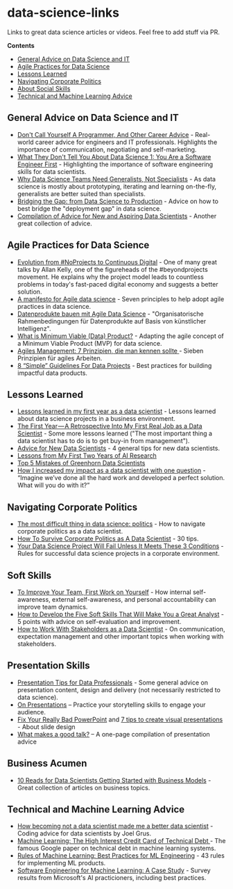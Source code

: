 # data-science-links
Links to great data science articles or videos. Feel free to add stuff via PR.

**Contents**

- [General Advice on Data Science and IT](#general-advice-on-data-science-and-it)
- [Agile Practices for Data Science](#agile-practices-for-data-science)
- [Lessons Learned](#lessons-learned)
- [Navigating Corporate Politics](#navigating-corporate-politics)
- [About Social Skills](#about-social-skills)
- [Technical and Machine Learning Advice](#technical-and-machine-learning-advice)


## General Advice on Data Science and IT
* [Don't Call Yourself A Programmer, And Other Career Advice](https://www.kalzumeus.com/2011/10/28/dont-call-yourself-a-programmer/) - Real-world career advice for engineers and IT professionals. Highlights the importance of communication, negotiating and self-marketing.
* [What They Don't Tell You About Data Science 1: You Are a Software Engineer First](http://nadbordrozd.github.io/blog/2017/12/05/what-they-dont-tell-you-about-data-science-1/) - Highlighting the importance of software engineering skills for data scientists.
* [Why Data Science Teams Need Generalists, Not Specialists](https://hbr.org/2019/03/why-data-science-teams-need-generalists-not-specialists) - As data science is mostly about prototyping, iterating and learning on-the-fly, generalists are better suited than specialists.
* [Bridging the Gap: from Data Science to Production](https://florianwilhelm.info/2018/07/bridging_the_gap_from_ds_to_prod/) - Advice on how to best bridge the "deployment gap" in data science.
* [Compilation of Advice for New and Aspiring Data Scientists](https://towardsdatascience.com/compilation-of-advice-for-new-and-aspiring-data-scientists-5ea75a3925c4) - Another great collection of advice.


## Agile Practices for Data Science
* [Evolution from #NoProjects to Continuous Digital](https://www.youtube.com/watch?v=eeK1-9QxLGE) - One of many great talks by Allan Kelly, one of the figureheads of the #beyondprojects movement. He explains why the project model leads to countless problems in today's fast-paced digital economy and suggests a better solution.
* [A manifesto for Agile data science](https://www.oreilly.com/ideas/a-manifesto-for-agile-data-science) - Seven principles to help adopt agile practices in data science.
* [Datenprodukte bauen mit Agile Data Science](https://www.inovex.de/fileadmin/files/Vortraege/2018/datenprodukte-bauen-mit-agile-data-science-tempich-29.06.2018.pdf) - "Organisatorische Rahmenbedingungen für Datenprodukte auf Basis von künstlicher Intelligenz".
* [What is Minimum Viable (Data) Product?](https://medium.com/idealo-tech-blog/what-is-minimum-viable-data-product-49269e338d85) - Adapting the agile concept of a Minimum Viable Product (MVP) for data science.
* [Agiles Management: 7 Prinzipien, die man kennen sollte ](https://strato.de/blog/agiles-management/) - Sieben Prinzipien für agiles Arbeiten.
* [8 “Simple” Guidelines For Data Projects](https://builttoadapt.io/8-simple-guidelines-for-data-projects-859a1a738ffc) - Best practices for building impactful data products.


## Lessons Learned
* [Lessons learned in my first year as a data scientist](http://tommyblanchard.com/lessons-learned-in-my-first-year-as-a-data-scientist) - Lessons learned about data science projects in a business environment.
* [The First Year — A Retrospective Into My First Real Job as a Data Scientist](https://medium.com/@benjaminjiang/the-first-year-a-retrospect-into-my-first-real-job-as-a-data-scientist-d74c3179b461) - Some more lessons learned ("The most important thing a data scientist has to do is to get buy-in from management").
* [Advice for New Data Scientists](https://medium.com/airbnb-engineering/new-data-scientists-tips-for-success-5f898b6a33f3) - 4 general tips for new data scientists.
* [Lessons from My First Two Years of AI Research](http://web.mit.edu/tslvr/www/lessons_two_years.html)
* [Top 5 Mistakes of Greenhorn Data Scientists](https://towardsdatascience.com/top-5-mistakes-of-greenhorn-data-scientists-90fa26201d51)
* [How I increased my impact as a data scientist with one question](https://towardsdatascience.com/how-i-increased-my-impact-as-a-data-scientist-with-one-question-d0417a1b10cb) - “Imagine we’ve done all the hard work and developed a perfect solution. What will you do with it?”


## Navigating Corporate Politics
* [The most difficult thing in data science: politics](https://www.rdisorder.eu/2017/09/13/most-difficult-thing-data-science-politics/) - How to navigate corporate politics as a data scientist.
* [How To Survive Corporate Politics as A Data Scientist](https://towardsdatascience.com/how-to-survive-corporate-politics-as-a-data-scientist-ba914fac2471) - 30 tips.
* [Your Data Science Project Will Fail Unless It Meets These 3 Conditions](https://towardsdatascience.com/3-conditions-for-data-science-project-success-e31d3a798ec2) - Rules for successful data science projects in a corporate environment.


## Soft Skills
* [To Improve Your Team, First Work on Yourself](https://hbr.org/2019/01/to-improve-your-team-first-work-on-yourself) -
How internal self-awareness, external self-awareness, and personal accountability can improve team dynamics.
* [How to Develop the Five Soft Skills That Will Make You a Great Analyst](https://mode.com/blog/how-to-develop-the-five-soft-skills-that-will-make-you-a-great-analyst) - 5 points with advice on self-evaluation and improvement.
* [How to Work With Stakeholders as a Data Scientist](https://towardsdatascience.com/how-to-work-with-stakeholders-as-a-data-scientist-13a1769c8152) - On communication, expectation management and other important topics when working with stakeholders.


## Presentation Skills
* [Presentation Tips for Data Professionals](https://data36.com/presentation-tips-for-data-professionals/) - Some general advice on presentation content, design and delivery (not necessarily restricted to data science).
* [On Presentations](https://www.beautiful.ai/player/-LiSV45O9K1sE8uv5oMj/On-Presentations) – Practice your storytelling skills to engage your audience.
* [Fix Your Really Bad PowerPoint](https://www.slideshare.net/slidecomet/fix-your-really-bad-powerpoint-slidecomet-based-on-an-ebook-by-sethgodin) and [7 tips to create visual presentations](https://www.slideshare.net/EmilandDC/7-tips-to-create-visual-presentations/42-TIPSTools) - About slide design
* [What makes a good talk?](http://www.neurotheory.ox.ac.uk/~timv/pub/TalkTips.pdf) – A one-page compilation of presentation advice


## Business Acumen
* [10 Reads for Data Scientists Getting Started with Business Models](https://www.conordewey.com/posts/2019/5/17/10-reads-for-data-scientists-getting-started-with-business-models) - Great collection of articles on business topics.


## Technical and Machine Learning Advice
* [How becoming not a data scientist made me a better data scientist](https://docs.google.com/presentation/d/1jk-qrVKCb0-P9P4BVzH75gcVhp5Dy5n1CP_gKnHMNY0/edit#slide=id.p) - Coding advice for data scientists by Joel Grus.
* [Machine Learning: The High Interest Credit Card of Technical Debt ](https://ai.google/research/pubs/pub43146) - The famous Google paper on technical debt in machine learning systems.
* [Rules of Machine Learning: Best Practices for ML Engineering](http://martin.zinkevich.org/rules_of_ml/rules_of_ml.pdf) - 43 rules for implementing ML products.
* [Software Engineering for Machine Learning: A Case Study](https://www.microsoft.com/en-us/research/publication/software-engineering-for-machine-learning-a-case-study/) - Survey results from Microsoft's AI practicioners, including best practices.
